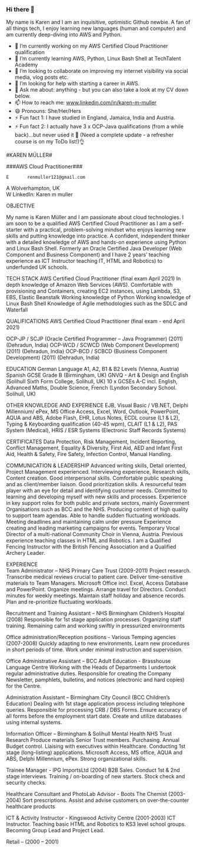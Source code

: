 ### Hi there 👋

My name is Karen and I am an inquisitive, optimistic Github newbie. A fan of all things tech, I enjoy learning new languages (human and computer) and am currently deep-diving into AWS and Python. 

- 🔭 I’m currently working on my AWS Certified Cloud Practitioner qualification
- 🌱 I’m currently learning AWS, Python, Linux Bash Shell at TechTalent Academy
- 👯 I’m looking to collaborate on improving my internet visibility via social media, vlog posts etc.
- 🤔 I’m looking for help with starting a career in AWS.
- 💬 Ask me about: anything - but you can also take a look at my CV down below.
- 📫 How to reach me: www.linkedin.com/in/karen-m-muller
- 😄 Pronouns: She/Her/Hers
- ⚡ Fun fact 1: I have studied in England, Jamaica, India and Austria.
- ⚡ Fun fact 2: I actually have 3 x OCP-Java qualifications (from a while back)...but never used it 👀 (Need a complete update - a refresher course is on my ToDo list!)👌

 #KAREN MÜLLER#

 ###AWS Cloud Practitioner###

	E		renmuller121@gmail.com		
  A		Wolverhampton, UK		
  W		LinkedIn: Karen m muller



OBJECTIVE		
		
My name is Karen Müller and I am passionate about cloud technologies.  I am soon to be a qualified AWS Certified Cloud Practitioner as I am a self-starter with a practical, problem-solving mindset who enjoys learning new skills and putting knowledge into practice. A confident, independent thinker with a detailed knowledge of AWS and hands-on experience using Python and Linux Bash Shell. Formerly an Oracle Certified Java Developer (Web Component and Business Component) and I have 2 years’ teaching experience as ICT Instructor teaching IT, HTML and Robotics) to underfunded UK schools.

TECH STACK
AWS Certified Cloud Practitioner (final exam April 2021)
In depth knowledge of Amazon Web Services (AWS). Comfortable with provisioning and Containers, creating EC2 instances, using Lambda, S3, EBS, Elastic Beanstalk
Working knowledge of Python
Working knowledge of Linux Bash Shell
Knowledge of Agile methodologies such as the SDLC and Waterfall

QUALIFICATIONS
AWS Certified Cloud Practitioner (final exam - end April 2021)

OCP-JP / SCJP (Oracle Certified Programmer – Java Programmer) (2011) (Dehradun, India)
OCP-WCD / SCWCD (Web Component Development) (2011) (Dehradun, India)
OCP-BCD / SCBCD (Business Component Development) (2011) (Dehradun, India)

EDUCATION
German Language A1, A2, B1 & B2 Levels (Vienna, Austria)
Spanish GCSE Grade B (Birmingham, UK)
GNVQ - Art & Design and English (Solihull Sixth Form College, Solihull, UK)
10 x GCSEs A-C incl. English, Advanced Maths, Double Science, French (Lyndon Secondary School. Solihull, UK)

OTHER KNOWLEDGE AND EXPERIENCE
EJB, Visual Basic / VB.NET, Delphi Millennium/ ePex, MS Office Access, Excel, Word, Outlook, PowerPoint, AQUA and ABS, Adobe Flash, EHR, Lotus Notes, ECDL course (L1 & L2), Typing & Keyboarding qualification (40-45 wpm), CLAIT (L1 & L2), PAS System (Medical), HRIS / ESR Systems (Electronic Staff Records Systems)

CERTIFICATES
Data Protection, Risk Management, Incident Reporting, Conflict Management, Equality & Diversity, First Aid, AED and Infant First Aid, Health & Safety, Fire Safety, Infection Control, Manual Handling.

COMMUNICATION & LEADERSHIP
Advanced writing skills, Detail oriented, Project Management experienced. Interviewing experience, Research skills, Content creation. Good interpersonal skills. Comfortable public speaking and as client/member liaison. Good prioritization skills. A resourceful team player with an eye for detail and identifying customer needs. Committed to learning and developing myself with new skills and processes. Experience in key support roles for both public and private sectors, mainly Government Organisations such as BCC and the NHS. Producing content of high quality to support team agendas. Able to handle sudden fluctuating workloads. Meeting deadlines and maintaining calm under pressure Experience creating and leading marketing campaigns for events. Temporary Vocal Director of a multi-national Community Choir in Vienna, Austria.  Previous experience teaching classes in HTML and Robotics. I am a Qualified Fencing Instructor with the British Fencing Association and a Qualified Archery Leader.
		
EXPERIENCE		
Team Administrator  –   NHS Primary Care Trust (2009-2011)
Project research. Transcribe medical reviews crucial to patient care. Deliver time-sensitive materials to Team Managers. Microsoft Office incl. Excel, Access Database and PowerPoint. Organize meetings. Arrange travel for Directors. Conduct minutes for weekly meetings. Maintain staff holiday and absence records. Plan and re-prioritize fluctuating workloads. 

Recruitment and Training Assistant – NHS Birmingham Children’s Hospital (2008)
Responsible for 1st stage application processes. Organizing staff training. Remaining calm and working swiftly in pressurized environments

Office administration/Reception positions - Various Temping agencies (2007-2008)
Quickly adapting to new environments. Learn new procedures in short periods of time. Work under minimal instruction and supervision. 

Office Administrative Assistant – BCC Adult Education - Brasshouse Language Centre
Working with the Heads of Departments I undertook regular administrative duties. Responsible for creating the Company Newsletter, pamphlets, bulletins, and notices (electronic and hard copies) for the Centre.

Administration Assistant – Birmingham City Council (BCC Children’s Education)
Dealing with 1st stage application process including telephone queries. Responsible for processing CRB / DBS Forms. Ensure accuracy of all forms before the employment start date. Create and utilize databases using internal systems.

Information Officer  – Birmingham & Solihull Mental Health NHS Trust
Research Produce materials Senior Trust members. Purchasing. Annual Budget control. Liaising with executives within Healthcare. Conducting 1st stage (long-listing) applications. Microsoft Access, MS office, AQUA and ABS, Delphi Millennium, ePex. Strong organizational skills.

Trainee Manager  -  IPG ImportsLtd (2004)
B2B Sales. Conduct 1st & 2nd stage interviews. Training / on-boarding of new starters. Stock check and security checks.

Healthcare Consultant and PhotoLab Advisor -  Boots The Chemist (2003-2004)
Sort prescriptions. Assist and advise customers on over-the-counter healthcare products

ICT & Activity Instructor - Kingswood Activity Centre (2001-2003)
ICT Instructor. Teaching basic HTML and Robotics to KS3 level school groups. Becoming Group Lead and Project Lead.

Retail – (2000 – 2001)		
		
		
